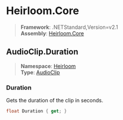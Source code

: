 # Heirloom.Core

> **Framework**: .NETStandard,Version=v2.1  
> **Assembly**: [Heirloom.Core][0]  

## AudioClip.Duration

> **Namespace**: [Heirloom][0]  
> **Type**: [AudioClip][1]  

### Duration

Gets the duration of the clip in seconds.

```cs
float Duration { get; }
```

[0]: ../Heirloom.Core.md
[1]: Heirloom.AudioClip.md
